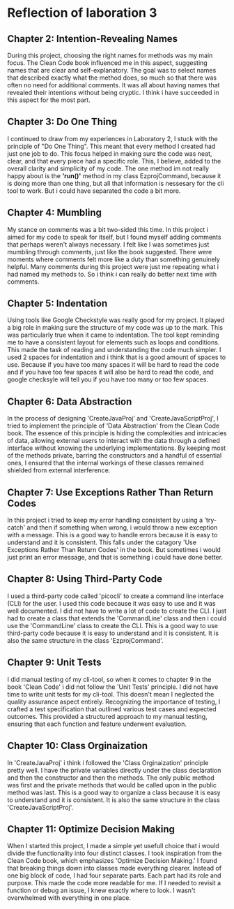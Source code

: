 # Reflection of laboration 3

## Chapter 2: Intention-Revealing Names
During this project, choosing the right names for methods was my main focus. The Clean Code book influenced me in this aspect, suggesting names that are clear and self-explanatory. The goal was to select names that described exactly what the method does, so much so that there was often no need for additional comments. It was all about having names that revealed their intentions without being cryptic. I think i have succeeded in this aspect for the most part.

## Chapter 3: Do One Thing
I continued to draw from my experiences in Laboratory 2, I stuck with the principle of "Do One Thing". This meant that every method I created had just one job to do. This focus helped in making sure the code was neat, clear, and that every piece had a specific role. This, I believe, added to the overall clarity and simplicity of my code. The one method im not really happy about is the **'run()'** method in my class EzprojCommand, because it is doing more than one thing, but all that information is nessesary for the cli tool to work. But i could have separated the code a bit more.

## Chapter 4: Mumbling
My stance on comments was a bit two-sided this time. In this project i aimed for my code to speak for itself, but I found myself adding comments that perhaps weren't always necessary. I felt like I was sometimes just mumbling through comments, just like the book suggested. There were moments where comments felt more like a duty than something genuinely helpful. Many comments during this project were just me repeating what i had named my methods to. So i think i can really do better next time with comments.

## Chapter 5: Indentation
Using tools like Google Checkstyle was really good for my project. It played a big role in making sure the structure of my code was up to the mark. This was particularly true when it came to indentation. The tool kept reminding me to have a consistent layout for elements such as loops and conditions. This made the task of reading and understanding the code much simpler. I used 2 spaces for indentation and i think that is a good amount of spaces to use. Because if you have too many spaces it will be hard to read the code and if you have too few spaces it will also be hard to read the code, and google checksyle will tell you if you have too many or too few spaces.

## Chapter 6: Data Abstraction 
In the process of designing 'CreateJavaProj' and 'CreateJavaScriptProj', I tried to implement the principle of 'Data Abstraction' from the Clean Code book. The essence of this principle is hiding the complexities and intricacies of data, allowing external users to interact with the data through a defined interface without knowing the underlying implementations. By keeping most of the methods private, barring the constructors and a handful of essential ones, I ensured that the internal workings of these classes remained shielded from external interference.

## Chapter 7: Use Exceptions Rather Than Return Codes
In this project i tried to keep my error handling consistent by using a 'try-catch' and then if something when wrong, i would throw a new exception with a message. This is a good way to handle errors because it is easy to understand and it is consistent. This falls under the catagory 'Use Exceptions Rather Than Return Codes' in the book. But sometimes i would just print an error message, and that is something i could have done better. 

## Chapter 8: Using Third-Party Code
I used a third-party code called 'picocli' to create a command line interface (CLI) for the user. I used this code because it was easy to use and it was well documented. I did not have to write a lot of code to create the CLI. I just had to create a class that extends the 'CommandLine' class and then i could use the 'CommandLine' class to create the CLI. This is a good way to use third-party code because it is easy to understand and it is consistent. It is also the same structure in the class 'EzprojCommand'.

## Chapter 9: Unit Tests
I did manual testing of my cli-tool, so when it comes to chapter 9 in the book 'Clean Code' i did not follow the 'Unit Tests' principle. I did not have time to write unit tests for my cli-tool. This doesn't mean I neglected the quality assurance aspect entirely. Recognizing the importance of testing, I crafted a test specification that outlined various test cases and expected outcomes. This provided a structured approach to my manual testing, ensuring that each function and feature underwent evaluation.

## Chapter 10: Class Orginaization
In 'CreateJavaProj' i think i followed the 'Class Orginaization' principle pretty well. I have the private variables directly under the class declaration and then the constructor and then the methods. The only public method was first and the private methods that would be called upon in the public method was last. This is a good way to organize a class because it is easy to understand and it is consistent. It is also the same structure in the class 'CreateJavaScriptProj'.

## Chapter 11: Optimize Decision Making
When I started this project, I made a simple yet usefull choice that i would divide the functionality into four distinct classes. I took inspiration from the Clean Code book, which emphasizes 'Optimize Decision Making.' I found that breaking things down into classes made everything clearer. Instead of one big block of code, I had four separate parts. Each part had its role and purpose. This made the code more readable for me. If I needed to revisit a function or debug an issue, I knew exactly where to look. I wasn't overwhelmed with everything in one place.